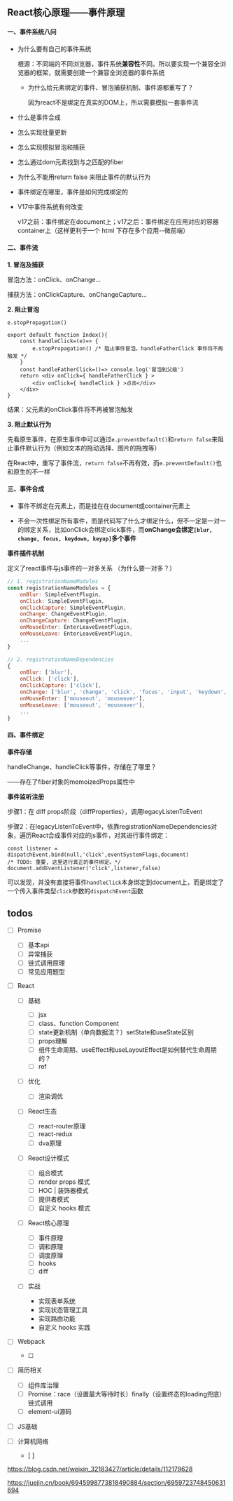 ## React核心原理——事件原理

#### 一、事件系统八问

* 为什么要有自己的事件系统

  根源：不同端的不同浏览器，事件系统**兼容性**不同。所以要实现一个兼容全浏览器的框架，就需要创建一个兼容全浏览器的事件系统

  * 为什么给元素绑定的事件、冒泡捕获机制、事件源都重写了？

    因为react不是绑定在真实的DOM上，所以需要模拟一套事件流

* 什么是事件合成

* 怎么实现批量更新

* 怎么实现模拟冒泡和捕获

* 怎么通过dom元素找到与之匹配的fiber

* 为什么不能用return false 来阻止事件的默认行为

* 事件绑定在哪里，事件是如何完成绑定的

* V17中事件系统有何改变

  v17之前：事件绑定在document上；v17之后：事件绑定在应用对应的容器container上（这样更利于一个 html 下存在多个应用--微前端）

#### 二、事件流

**1. 冒泡及捕获**

冒泡方法：onClick、onChange...

捕获方法：onClickCapture、onChangeCapture...

**2. 阻止冒泡** 

`e.stopPropagation()`

````
export default function Index(){
    const handleClick=(e)=> {
        e.stopPropagation() /* 阻止事件冒泡，handleFatherClick 事件将不再触发 */
    }
    const handleFatherClick=()=> console.log('冒泡到父级')
    return <div onClick={ handleFatherClick } >
        <div onClick={ handleClick } >点击</div>
    </div>
}
````

结果：父元素的onClick事件将不再被冒泡触发

**3. 阻止默认行为**

先看原生事件，在原生事件中可以通过`e.preventDefault()`和`return false`来阻止事件默认行为（例如文本的拖动选择、图片的拖拽等）

在React中，重写了事件流，`return false`不再有效，而`e.preventDefault()`也和原生的不一样

#### 三、事件合成

* 事件不绑定在元素上，而是挂在在document或container元素上

* 不会一次性绑定所有事件，而是代码写了什么才绑定什么，但不一定是一对一的绑定关系，比如onClick会绑定click事件，而**onChange会绑定`[blur, change, focus, keydown, keyup]`多个事件**

**事件插件机制**

定义了react事件与js事件的一对多关系 （为什么要一对多？）

````js
// 1. registrationNameModules
const registrationNameModules = {
    onBlur: SimpleEventPlugin,
    onClick: SimpleEventPlugin,
    onClickCapture: SimpleEventPlugin,
    onChange: ChangeEventPlugin,
    onChangeCapture: ChangeEventPlugin,
    onMouseEnter: EnterLeaveEventPlugin,
    onMouseLeave: EnterLeaveEventPlugin,
    ...
}
````

`````js
// 2. registrationNameDependencies
{
    onBlur: ['blur'],
    onClick: ['click'],
    onClickCapture: ['click'],
    onChange: ['blur', 'change', 'click', 'focus', 'input', 'keydown', 'keyup', 'selectionchange'],
    onMouseEnter: ['mouseout', 'mouseover'],
    onMouseLeave: ['mouseout', 'mouseover'],
    ...
}
`````

#### 四、事件绑定

**事件存储**

handleChange、handleClick等事件，存储在了哪里？

——存在了fiber对象的memoizedProps属性中

**事件监听注册**

步骤1：在 diff props阶段（diffProperties），调用legacyListenToEvent

步骤2：在legacyListenToEvent中，依靠registrationNameDependencies对象，遍历React合成事件对应的js事件，对其进行事件绑定：

````
const listener = dispatchEvent.bind(null,'click',eventSystemFlags,document) 
/* TODO: 重要, 这里进行真正的事件绑定。*/
document.addEventListener('click',listener,false)
````

可以发现，并没有直接将事件`handleClick`本身绑定到document上，而是绑定了一个传入事件类型`click`参数的`dispatchEvent`函数





## todos

- [ ] Promise

  - [ ] 基本api
  - [ ] 异常捕获
  - [ ] 链式调用原理
  - [ ] 常见应用题型
- [ ] React

  - [ ] 基础

    - [ ] jsx
    - [ ] class、function Component
    - [ ] state更新机制（单向数据流？）setState和useState区别
    - [ ] props理解
    - [ ] 组件生命周期、useEffect和useLayoutEffect是如何替代生命周期的？
    - [ ] ref

  - [ ] 优化

    - [ ] 渲染调优

  - [ ] React生态

    - [ ] react-router原理
    - [ ] react-redux
    - [ ] dva原理

  - [ ] React设计模式

    - [ ] 组合模式
    - [ ] render props 模式
    - [ ] HOC | 装饰器模式
    - [ ] 提供者模式
    - [ ] 自定义 hooks 模式

  - [ ] React核心原理

    - [ ] 事件原理
    - [ ] 调和原理
    - [ ] 调度原理
    - [ ] hooks
    - [ ] diff

  - [ ] 实战

    * 实现表单系统
    * 实现状态管理工具
    * 实现路由功能
    * 自定义 hooks 实践
- [ ] Webpack

  - [ ] 
- [ ] 简历相关

  - [ ] 组件库治理
  - [ ] Promise：race（设置最大等待时长）finally（设置终态的loading兜底）链式调用
  - [ ] element-ui源码
- [ ] JS基础
- [ ] 计算机网络
  - [ ] 





https://blog.csdn.net/weixin_32183427/article/details/112179628

https://juejin.cn/book/6945998773818490884/section/6959723748450631694